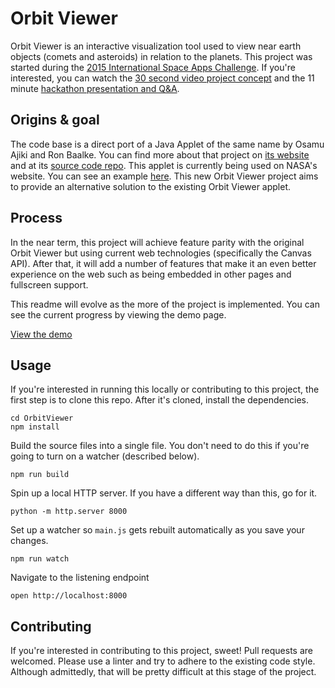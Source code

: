 Orbit Viewer
=========================

Orbit Viewer is an interactive visualization tool used to view near earth objects (comets and asteroids) in relation to the planets. This project was started during the [2015 International Space Apps Challenge](https://2015.spaceappschallenge.org/). If you're interested, you can watch the [30 second video project concept](https://vimeo.com/124757184) and the 11 minute [hackathon presentation and Q&A](https://www.youtube.com/embed/Pp_ZC7IZj-o?start=5560).

## Origins & goal

The code base is a direct port of a Java Applet of the same name by Osamu Ajiki and Ron Baalke. You can find more about that project on [its website](http://www.astroarts.com/products/orbitviewer/index.html) and at its [source code repo](https://github.com/TheOrbitals/OrbitViewerApplet). This applet is currently being used on NASA's website. You can see an example [here](http://ssd.jpl.nasa.gov/sbdb.cgi?sstr=6344%20P-L;orb=1). This new Orbit Viewer project aims to provide an alternative solution to the existing Orbit Viewer applet.

## Process

In the near term, this project will achieve feature parity with the original Orbit Viewer but using current web technologies (specifically the Canvas API). After that, it will add a number of features that make it an even better experience on the web such as being embedded in other pages and fullscreen support.

This readme will evolve as the more of the project is implemented. You can see the current progress by viewing the demo page.

[View the demo](https://theorbitals.github.io/OrbitViewer)

## Usage

If you're interested in running this locally or contributing to this project, the first step is to clone this repo. After it's cloned, install the dependencies.

    cd OrbitViewer
    npm install

Build the source files into a single file. You don't need to do this if you're going to turn on a watcher (described below).

    npm run build

Spin up a local HTTP server. If you have a different way than this, go for it.

    python -m http.server 8000

Set up a watcher so `main.js` gets rebuilt automatically as you save your changes.

    npm run watch

Navigate to the listening endpoint

    open http://localhost:8000

## Contributing

If you're interested in contributing to this project, sweet! Pull requests are welcomed. Please use a linter and try to adhere to the existing code style. Although admittedly, that will be pretty difficult at this stage of the project.
